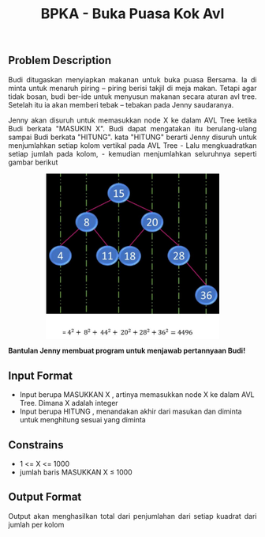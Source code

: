 <h1 align="center">BPKA - Buka Puasa Kok Avl</h1>
<br>

## Problem Description
<p align="justify">Budi ditugaskan menyiapkan makanan untuk buka puasa Bersama. Ia di minta
untuk menaruh piring – piring berisi takjil di meja makan. Tetapi agar tidak bosan,
budi ber-ide untuk menyusun makanan secara aturan avl tree. Setelah itu ia akan
memberi tebak – tebakan pada Jenny saudaranya.</p>

<p align="justify">Jenny akan disuruh untuk memasukkan node X ke dalam AVL Tree ketika Budi
berkata "MASUKIN X". Budi dapat mengatakan itu berulang-ulang sampai Budi
berkata "HITUNG". kata "HITUNG" berarti Jenny disuruh untuk menjumlahkan setiap
kolom vertikal pada AVL Tree - Lalu mengkuadratkan setiap jumlah pada kolom, -
kemudian menjumlahkan seluruhnya seperti gambar berikut</p>

<p align="center">
<img align="center" src="https://github.com/Haalloobim/College/blob/main/Struktur%20Data/Praktikum_3/BPKA%20-%20Buka%20Puasa%20Kok%20Avl/Example.png" width="70%" height="auto" />
</p>

<b>Bantulan Jenny membuat program untuk menjawab pertannyaan Budi! </b>

## Input Format
- Input berupa MASUKKAN X , artinya memasukkan node X ke dalam AVL Tree. Dimana X adalah integer
- Input berupa HITUNG , menandakan akhir dari masukan dan diminta untuk menghitung sesuai yang diminta

## Constrains
- 1 <= X <= 1000
- jumlah baris MASUKKAN X ≤ 1000

## Output Format
<p align="justify">Output akan menghasilkan total dari penjumlahan dari setiap kuadrat dari jumlah per kolom
</p>

